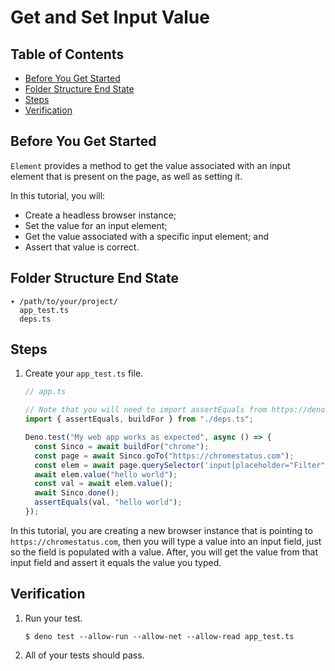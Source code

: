 # Get and Set Input Value

## Table of Contents

- [Before You Get Started](#before-you-get-started)
- [Folder Structure End State](#folder-structure-end-state)
- [Steps](#steps)
- [Verification](#verification)

## Before You Get Started

`Element` provides a method to get the value associated with an input element
that is present on the page, as well as setting it.

In this tutorial, you will:

- Create a headless browser instance;
- Set the value for an input element;
- Get the value associated with a specific input element; and
- Assert that value is correct.

## Folder Structure End State

```text
▾ /path/to/your/project/
  app_test.ts
  deps.ts
```

## Steps

1. Create your `app_test.ts` file.

   ```typescript
   // app.ts

   // Note that you will need to import assertEquals from https://deno.land/std/testing/asserts.ts
   import { assertEquals, buildFor } from "./deps.ts";

   Deno.test("My web app works as expected", async () => {
     const Sinco = await buildFor("chrome");
     const page = await Sinco.goTo("https://chromestatus.com");
     const elem = await page.querySelector('input[placeholder="Filter"]');
     await elem.value("hello world");
     const val = await elem.value();
     await Sinco.done();
     assertEquals(val, "hello world");
   });
   ```

In this tutorial, you are creating a new browser instance that is pointing to
`https://chromestatus.com`, then you will type a value into an input field, just
so the field is populated with a value. After, you will get the value from that
input field and assert it equals the value you typed.

## Verification

1. Run your test.

   ```shell
   $ deno test --allow-run --allow-net --allow-read app_test.ts
   ```

2. All of your tests should pass.

